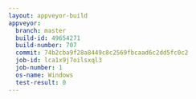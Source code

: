 ```yaml
---
layout: appveyor-build
appveyor:
  branch: master
  build-id: 49654271
  build-number: 707
  commit: 74b2cba9f28a8449c8c2569fbcaad6c2dd5fc0c2
  job-id: lca1x9j7oilsxql3
  job-number: 1
  os-name: Windows
  test-result: 0
---
```

